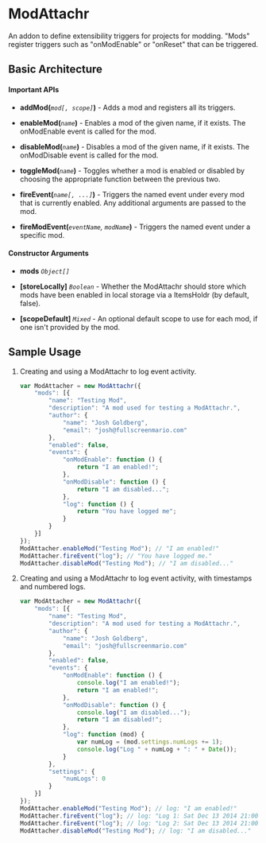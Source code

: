 # ModAttachr

An addon to define extensibility triggers for projects for modding. "Mods" register triggers such
as "onModEnable" or "onReset" that can be triggered. 


## Basic Architecture

#### Important APIs

* **addMod(***`mod[, scope]`***)** - Adds a mod and registers all its triggers.

* **enableMod(***`name`***)** - Enables a mod of the given name, if it exists.
The onModEnable event is called for the mod.

* **disableMod(***`name`***)** - Disables a mod of the given name, if it exists.
The onModDisable event is called for the mod.

* **toggleMod(***`name`***)** - Toggles whether a mod is enabled or disabled by
choosing the appropriate function between the previous two.

* **fireEvent(***`name[, ...]`***)** - Triggers the named event under every mod 
that is currently enabled. Any additional arguments are passed to the mod.

* **fireModEvent(***`eventName`, `modName`***)** - Triggers the named event 
under a specific mod.

#### Constructor Arguments

* **mods** *`Object[]`*

* **[storeLocally]** *`Boolean`* - Whether the ModAttachr should store which 
mods have been enabled in local storage via a ItemsHoldr (by default, false).

* **[scopeDefault]** *`Mixed`* - An optional default scope to use for each mod, if
one isn't provided by the mod.


## Sample Usage

1. Creating and using a ModAttachr to log event activity.

    ```javascript
    var ModAttacher = new ModAttachr({
        "mods": [{
            "name": "Testing Mod",
            "description": "A mod used for testing a ModAttachr.",
            "author": {
                "name": "Josh Goldberg",
                "email": "josh@fullscreenmario.com"
            },
            "enabled": false,
            "events": {
                "onModEnable": function () {
                    return "I am enabled!";
                },
                "onModDisable": function () {
                    return "I am disabled...";
                },
                "log": function () {
                    return "You have logged me";
                }
            }
        }]
    });
    ModAttacher.enableMod("Testing Mod"); // "I am enabled!"
    ModAttacher.fireEvent("log"); // "You have logged me."
    ModAttacher.disableMod("Testing Mod"); // "I am disabled..."
    ```

2. Creating and using a ModAttachr to log event activity, with timestamps and 
numbered logs.

    ```javascript
    var ModAttacher = new ModAttachr({
        "mods": [{
            "name": "Testing Mod",
            "description": "A mod used for testing a ModAttachr.",
            "author": {
                "name": "Josh Goldberg",
                "email": "josh@fullscreenmario.com"
            },
            "enabled": false,
            "events": {
                "onModEnable": function () {
                    console.log("I am enabled!");
                    return "I am enabled!";
                },
                "onModDisable": function () {
                    console.log("I am disabled...");
                    return "I am disabled!";
                },
                "log": function (mod) {
                    var numLog = (mod.settings.numLogs += 1);
                    console.log("Log " + numLog + ": " + Date());
                }
            },
            "settings": {
                "numLogs": 0
            }
        }]
    });
    ModAttacher.enableMod("Testing Mod"); // log: "I am enabled!"
    ModAttacher.fireEvent("log"); // log: "Log 1: Sat Dec 13 2014 21:00:14 ..."
    ModAttacher.fireEvent("log"); // log: "Log 2: Sat Dec 13 2014 21:00:14 ..."
    ModAttacher.disableMod("Testing Mod"); // log: "I am disabled..."
    ```
